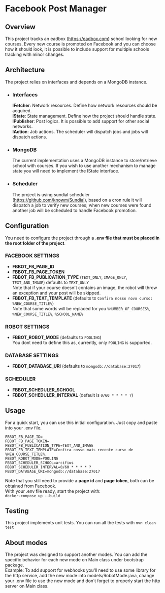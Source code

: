 # Facebook Post Manager

## Overview
This project tracks an eadbox (https://eadbox.com) school looking for new courses. Every new course is promoted on Facebook and you can choose how it should look, it is possible to include support for multiple schools tracking with minor changes.

## Architecture
The project relies on interfaces and depends on a MongoDB instance.
- ### Interfaces
  **IFetcher**: Network resources. Define how network resources should be acquired.  
  **IState**: State management. Define how the project should handle state.  
  **IPublisher**: Post logics. It is possible to add support for other social networks.  
  **IAction**: Job actions. The scheduler will dispatch jobs and jobs will dispatch actions.  
  
 - ### MongoDB
    The current implementation uses a MongoDB instance to store/retrieve school with courses. If you wish to use another mechanism to manage state you will need to implement the IState interface.
 
 - ### Scheduler
    The project is using sundial scheduler (https://github.com/knowm/Sundial), based on a cron rule it will dispatch a job to verify new courses; when new courses were found another job will be scheduled to handle Facebook promotion.
    
## Configuration
You need to configure the project through a **.env file that must be placed in the root folder of the project**.
  ### FACEBOOK SETTINGS
   - **FBBOT_FB_PAGE_ID**  
   - **FBBOT_FB_PAGE_TOKEN**  
   - **FBBOT_FB_PUBLICATION_TYPE** (`TEXT_ONLY`, `IMAGE_ONLY`, `TEXT_AND_IMAGE`) defaults to `TEXT_ONLY`  
     Note that if your course doesn't contains an image, the robot will throw an exception and your post will be skipped.
   - **FBBOT_FB_TEXT_TEMPLATE** (defaults to `Confira nosso novo curso: %NEW_COURSE_TITLE%`)  
     Note that some words will be replaced for you `%NUMBER_OF_COURSES%`, `%NEW_COURSE_TITLE%`, `%SCHOOL_NAME%`
  
  ### ROBOT SETTINGS
  - **FBBOT_ROBOT_MODE** (defaults to `POOLING`)  
    You dont need to define this as, currently, only `POOLING` is supported.
  
  ### DATABASE SETTINGS
  - **FBBOT_DATABASE_URI** (defaults to `mongodb://database:27017`)  
  
  ### SCHEDULER
  - **FBBOT_SCHEDULER_SCHOOL**  
  - **FBBOT_SCHEDULER_INTERVAL** (default is `0/60 * * * * ?`)  
  
 ## Usage
 For a quick start, you can use this initial configuration. Just copy and paste into your .env file.
```
FBBOT_FB_PAGE_ID=
FBBOT_FB_PAGE_TOKEN=
FBBOT_FB_PUBLICATION_TYPE=TEXT_AND_IMAGE
FBBOT_FB_TEXT_TEMPLATE=Confira nosso mais recente curso de %NEW_COURSE_TITLE%.
FBBOT_ROBOT_MODE=POOLING
FBBOT_SCHEDULER_SCHOOL=arcifius
FBBOT_SCHEDULER_INTERVAL=0/60 * * * * ?
FBBOT_DATABASE_URI=mongodb://database:27017
```
Note that you still need to provide a **page id** and **page token**, both can be obtained from Facebook.  
With your .env file ready, start the project with:  
```docker-compose up --build```

## Testing
This project implements unit tests. You can run all the tests with ```mvn clean test```

## About modes
The project was designed to support another modes. You can add the specific behavior for each new mode on Main class under bootstrap package.  
Example: To add support for webhooks you'll need to use some library for the http service, add the new mode into models/RobotMode.java, change your .env file to use the new mode and don't forget to properly start the http server on Main class.
